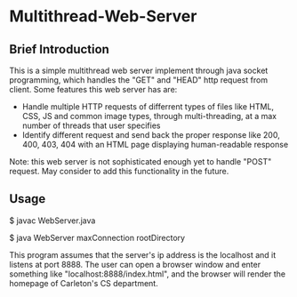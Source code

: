 # Multithread-Web-Server
## Brief Introduction
This is a simple multithread web server implement through java socket programming, which handles the "GET" and "HEAD" http request
from client. Some features this web server has are:

* Handle multiple HTTP requests of differrent types of files like HTML, CSS, JS and common image types, through multi-threading, at a max number of threads that user specifies
* Identify different request and send back the proper response like 200, 400, 403, 404 with an HTML page displaying human-readable response

Note: this web server is not sophisticated enough yet to handle "POST" request. May consider to add this functionality in the future.

## Usage
$ javac WebServer.java

$ java WebServer maxConnection rootDirectory

This program assumes that the server's ip address is the localhost and it listens at port 8888. The user can open a browser window and enter something like "localhost:8888/index.html", and the browser will render the homepage of Carleton's CS department. 
